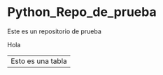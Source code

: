# Python_Repo_de_prueba
Este es un repositorio de prueba

<table>
    <theader>Hola</theader>
    <tbody>
        <tr><td>Esto es una tabla</td></tr>
    </tbody>
</table>
